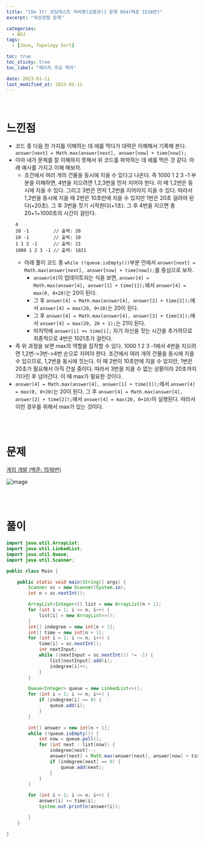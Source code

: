 ```yaml
---
title: "[Do It! 코딩테스트 자바편(김종관)] 문제 054(백준 1516번)"
excerpt: "위상정렬 문제"

categories:
  - BOJ
tags:
  - [Java, Topology Sort]

toc: true
toc_sticky: true
toc_label: "페이지 주요 목차"

date: 2023-01-11
last_modified_at: 2023-01-11
---
```


<br>

# 느낀점

- 코드 중 다음 한 가지를 이해하는 데 애를 먹다가 대략은 이해해서 기록해 본다. `answer[next] = Math.max(answer[next], answer[now] + time[now]);`
- 아마 내가 문제를 잘 이해하지 못해서 위 코드를 파악하는 데 애를 먹은 것 같다. 아래 예시를 가지고 이해 해보자.
  - 조건에서 여러 개의 건물을 동시에 지을 수 있다고 나온다. 즉 1000 1 2 3 -1 부분을 이해하면, 4번을 지으려면 1,2,3번을 먼저 지어야 한다. 이 때 1,2번은 동시에 지을 수 있다. 그리고 3번은 먼저 1,2번을 지어야지 지을 수 있다. 따라서 1,2번을 동시에 지을 때 2번은 10초만에 지을 수 있지만 1번은 20초 걸려야 된다(+20초). 그 후 3번을 짓기 시작한다(+1초). 그 후 4번을 지으면 총 20+1+1000초의 시간이 걸린다.
  ```
  4
  20 -1         // 출력: 20
  10 -1         // 출력: 10
  1 1 2 -1      // 출력: 21
  1000 1 2 3 -1 // 출력: 1021
  ```
  - 아래 풀이 코드 중 `while (!queue.isEmpty())`부분 안에서 `answer[next] = Math.max(answer[next], answer[now] + time[now]);`를 중심으로 보자.
    - `answer[4]`이 업데이트되는 식을 보면, `answer[4] = Math.max(answer[4], answer[1] + time[1]);`에서 `answer[4] = max(0, 0+20)`는 20이 된다.
    - 그 후 `answer[4] = Math.max(answer[4], answer[2] + time[2]);`에서 `answer[4] = max(20, 0+10)`는 20이 된다.
    - 그 후 `answer[4] = Math.max(answer[4], answer[3] + time[3]);`에서 `answer[4] = max(20, 20 + 1);`는 21이 된다.
    - 마지막에 `answer[i] += time[i];` 자기 자신을 짓는 시간을 추가하므로 최종적으로 4번은 1021초가 걸린다.
- 즉 위 과정을 보면 max의 역할을 짐작할 수 있다. 1000 1 2 3 -1에서 4번을 지으려면 1,2번->3번->4번 순으로 지어야 한다. 조건에서 여러 개의 건물을 동시에 지을 수 있으므로, 1,2번을 동시에 짓는다. 이 때 2번이 10초만에 지을 수 있지만, 1번은 20초가 필요해서 아직 건설 중이다. 따라서 3번을 지을 수 없는 상황이라 20초까지 기다린 후 넘어간다. 이 때 max가 필요한 것이다.
- `answer[4] = Math.max(answer[4], answer[1] + time[1]);`에서 `answer[4] = max(0, 0+20)`는 20이 된다. 그 후 `answer[4] = Math.max(answer[4], answer[2] + time[2]);`에서 `answer[4] = max(20, 0+10)`이 실행된다. 따라서 이런 경우를 위해서 max가 있는 것이다.

<br><br>

# 문제

[게임 개발 (백준: 1516번)](https://www.acmicpc.net/problem/1516)

![image](https://user-images.githubusercontent.com/112764753/211702695-ae441928-468d-4232-8e8a-c8223c3cadbb.png)

<br><br>

# 풀이

```java
import java.util.ArrayList;
import java.util.LinkedList;
import java.util.Queue;
import java.util.Scanner;

public class Main {

    public static void main(String[] args) {
        Scanner sc = new Scanner(System.in);
        int n = sc.nextInt();

        ArrayList<Integer>[] list = new ArrayList[n + 1];
        for (int i = 1; i <= n; i++) {
            list[i] = new ArrayList<>();
        }
        int[] indegree = new int[n + 1];
        int[] time = new int[n + 1];
        for (int i = 1; i <= n; i++) {
            time[i] = sc.nextInt();
            int nextInput;
            while ((nextInput = sc.nextInt()) != -1) {
                list[nextInput].add(i);
                indegree[i]++;
            }
        }

        Queue<Integer> queue = new LinkedList<>();
        for (int i = 1; i <= n; i++) {
            if (indegree[i] == 0) {
                queue.add(i);
            }
        }

        int[] answer = new int[n + 1];
        while (!queue.isEmpty()) {
            int now = queue.poll();
            for (int next : list[now]) {
                indegree[next]--;
                answer[next] = Math.max(answer[next], answer[now] + time[now]);
                if (indegree[next] == 0) {
                    queue.add(next);
                }
            }
        }

        for (int i = 1; i <= n; i++) {
            answer[i] += time[i];
            System.out.println(answer[i]);

        }
    }

}
```
